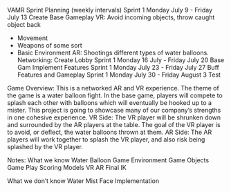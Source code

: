 VAMR Sprint Planning (weekly intervals)
Sprint 1 Monday July 9 - Friday July 13
Create Base Gameplay
VR: Avoid incoming objects, throw caught object back
- Movement
- Weapons of some sort
- Basic Environment
AR: Shootings different types of water balloons. 
Networking: Create Lobby
Sprint 1 Monday 16 July  - Friday July 20
Base Gam
Implement Features
Sprint 1 Monday July 23 - Friday July 27
Buff Features and Gameplay
Sprint 1 Monday July 30 - Friday August 3
Test

Game Overview: This is a networked AR and VR experience. The theme of the game is a water balloon fight. In the base game, players will compete to splash each other with balloons which will eventually be hooked up to a mister. This project is going to showcase many of our company’s strengths in one cohesive experience. 
VR Side: The VR player will be shrunken down and surrounded by the AR players at the table. The goal of the VR player is to avoid, or deflect, the water balloons thrown at them.
AR Side: The AR players will work together to splash the VR player, and also risk being splashed by the VR player. 

Notes:
What we know
Water Balloon Game
Environment
Game Objects
Game Play
Scoring
Models
VR
AR
Final IK

What we don’t know
Water Mist
Face Implementation


